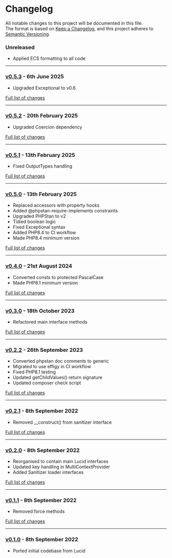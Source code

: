 # Changelog

All notable changes to this project will be documented in this file.<br>
The format is based on [Keep a Changelog](https://keepachangelog.com/en/1.0.0/),
and this project adheres to [Semantic Versioning](https://semver.org/spec/v2.0.0.html).

### Unreleased
- Applied ECS formatting to all code

---

### [v0.5.3](https://github.com/decodelabs/lucid-support/commits/v0.5.3) - 6th June 2025

- Upgraded Exceptional to v0.6

[Full list of changes](https://github.com/decodelabs/lucid-support/compare/v0.5.2...v0.5.3)

---

### [v0.5.2](https://github.com/decodelabs/lucid-support/commits/v0.5.2) - 20th February 2025

- Upgraded Coercion dependency

[Full list of changes](https://github.com/decodelabs/lucid-support/compare/v0.5.1...v0.5.2)

---

### [v0.5.1](https://github.com/decodelabs/lucid-support/commits/v0.5.1) - 13th February 2025

- Fixed OutputTypes handling

[Full list of changes](https://github.com/decodelabs/lucid-support/compare/v0.5.0...v0.5.1)

---

### [v0.5.0](https://github.com/decodelabs/lucid-support/commits/v0.5.0) - 13th February 2025

- Replaced accessors with property hooks
- Added @phpstan-require-implements constraints
- Upgraded PHPStan to v2
- Tidied boolean logic
- Fixed Exceptional syntax
- Added PHP8.4 to CI workflow
- Made PHP8.4 minimum version

[Full list of changes](https://github.com/decodelabs/lucid-support/compare/v0.4.0...v0.5.0)

---

### [v0.4.0](https://github.com/decodelabs/lucid-support/commits/v0.4.0) - 21st August 2024

- Converted consts to protected PascalCase
- Made PHP8.1 minimum version

[Full list of changes](https://github.com/decodelabs/lucid-support/compare/v0.3.0...v0.4.0)

---

### [v0.3.0](https://github.com/decodelabs/lucid-support/commits/v0.3.0) - 18th October 2023

- Refactored main interface methods

[Full list of changes](https://github.com/decodelabs/lucid-support/compare/v0.2.2...v0.3.0)

---

### [v0.2.2](https://github.com/decodelabs/lucid-support/commits/v0.2.2) - 26th September 2023

- Converted phpstan doc comments to generic
- Migrated to use effigy in CI workflow
- Fixed PHP8.1 testing
- Updated getChildValues() return signature
- Updated composer check script

[Full list of changes](https://github.com/decodelabs/lucid-support/compare/v0.2.1...v0.2.2)

---

### [v0.2.1](https://github.com/decodelabs/lucid-support/commits/v0.2.1) - 8th September 2022

- Removed __construct() from sanitizer interface

[Full list of changes](https://github.com/decodelabs/lucid-support/compare/v0.2.0...v0.2.1)

---

### [v0.2.0](https://github.com/decodelabs/lucid-support/commits/v0.2.0) - 8th September 2022

- Reorganised to contain main Lucid interfaces
- Updated key handling in MultiContextProvider
- Added Sanitizer loader interfaces

[Full list of changes](https://github.com/decodelabs/lucid-support/compare/v0.1.1...v0.2.0)

---

### [v0.1.1](https://github.com/decodelabs/lucid-support/commits/v0.1.1) - 8th September 2022

- Removed force methods

[Full list of changes](https://github.com/decodelabs/lucid-support/compare/v0.1.0...v0.1.1)

---

### [v0.1.0](https://github.com/decodelabs/lucid-support/commits/v0.1.0) - 8th September 2022

- Ported initial codebase from Lucid
